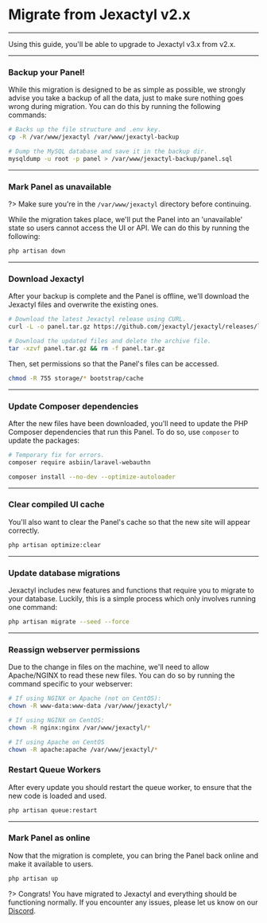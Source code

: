 # Migrate from Jexactyl v2.x

***

Using this guide, you'll be able to upgrade to Jexactyl v3.x from v2.x.

***

### Backup your Panel!

While this migration is designed to be as simple as possible, we strongly advise you take a backup
of all the data, just to make sure nothing goes wrong during migration.
You can do this by running the following commands:

```bash
# Backs up the file structure and .env key.
cp -R /var/www/jexactyl /var/www/jexactyl-backup

# Dump the MySQL database and save it in the backup dir.
mysqldump -u root -p panel > /var/www/jexactyl-backup/panel.sql
```

***

### Mark Panel as unavailable

?> Make sure you're in the `/var/www/jexactyl` directory before continuing.

While the migration takes place, we'll put the Panel into an 'unavailable' state so users cannot
access the UI or API. We can do this by running the following:

```bash
php artisan down
```

***

### Download Jexactyl

After your backup is complete and the Panel is offline, we'll download the Jexactyl files
and overwrite the existing ones.

```bash
# Download the latest Jexactyl release using CURL.
curl -L -o panel.tar.gz https://github.com/jexactyl/jexactyl/releases/latest/download/panel.tar.gz

# Download the updated files and delete the archive file.
tar -xzvf panel.tar.gz && rm -f panel.tar.gz
```

Then, set permissions so that the Panel's files can be accessed.

```bash
chmod -R 755 storage/* bootstrap/cache
```

***

### Update Composer dependencies

After the new files have been downloaded, you'll need to update the PHP Composer dependencies
that run this Panel. To do so, use `composer` to update the packages:

```bash
# Temporary fix for errors.
composer require asbiin/laravel-webauthn

composer install --no-dev --optimize-autoloader
```

***

### Clear compiled UI cache

You'll also want to clear the Panel's cache so that the new site will appear correctly.

```bash
php artisan optimize:clear
```

***

### Update database migrations

Jexactyl includes new features and functions that require you to migrate to your database.
Luckily, this is a simple process which only involves running one command:

```bash
php artisan migrate --seed --force
```

***

### Reassign webserver permissions

Due to the change in files on the machine, we'll need to allow Apache/NGINX to read these
new files. You can do so by running the command specific to your webserver:

```bash
# If using NGINX or Apache (not on CentOS):
chown -R www-data:www-data /var/www/jexactyl/*

# If using NGINX on CentOS:
chown -R nginx:nginx /var/www/jexactyl/*

# If using Apache on CentOS
chown -R apache:apache /var/www/jexactyl/*
```

### Restart Queue Workers

After every update you should restart the queue worker, to ensure that the new code is loaded and used.

```bash
php artisan queue:restart
```

***

### Mark Panel as online

Now that the migration is complete, you can bring the Panel back online and make it available to users.

```bash
php artisan up
```

?>
Congrats! You have migrated to Jexactyl and everything should be functioning normally.
If you encounter any issues, please let us know on our [Discord](https://discord.com/invite/qttGR4Z5Pk).